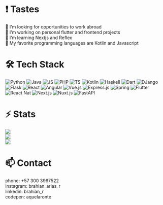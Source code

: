 # ❗️ Tastes
🔭 I'm looking for opportunities to work abroad<br>
🌱 I'm working on personal flutter and frontend projects<br>
💬 I'm learning Nextjs and Reflex<br>
👯 My favorite programming languages are Kotlin and Javascript<br>
# 🛠 Tech Stack 
![Python](https://img.shields.io/badge/python-3670A0?style=for-the-badge&logo=python&logoColor=ffdd54) ![Java](https://img.shields.io/badge/java-%23ED8B00.svg?style=for-the-badge&logo=openjdk&logoColor=whit) ![JS](https://img.shields.io/badge/javascript-%23323330.svg?style=for-the-badge&logo=javascript&logoColor=%23F7DF1E) ![PHP](https://img.shields.io/badge/php-%23777BB4.svg?style=for-the-badge&logo=php&logoColor=white) ![TS](https://img.shields.io/badge/typescript-%23007ACC.svg?style=for-the-badge&logo=typescript&logoColor=white) ![Kotlin](https://img.shields.io/badge/kotlin-%237F52FF.svg?style=for-the-badge&logo=kotlin&logoColor=white) ![Haskell](https://img.shields.io/badge/Haskell-5e5086?style=for-the-badge&logo=haskell&logoColor=white) ![Dart](https://img.shields.io/badge/dart-%230175C2.svg?style=for-the-badge&logo=dart&logoColor=white) ![DJango](https://img.shields.io/badge/django-%23092E20.svg?style=for-the-badge&logo=django&logoColor=white) ![Flask](https://img.shields.io/badge/flask-%23000.svg?style=for-the-badge&logo=flask&logoColor=white) ![React](https://img.shields.io/badge/react-%2320232a.svg?style=for-the-badge&logo=react&logoColor=%2361DAFB) ![Angular](https://img.shields.io/badge/angular-%23DD0031.svg?style=for-the-badge&logo=angular&logoColor=white) ![Vue.js](https://img.shields.io/badge/vue.js-%2335495e.svg?style=for-the-badge&logo=vuedotjs&logoColor=%234FC08D) ![Express.js](https://img.shields.io/badge/express.js-%23404d59.svg?style=for-the-badge&logo=express&logoColor=%2361DAFB) ![Spring](https://img.shields.io/badge/spring-%236DB33F.svg?style=for-the-badge&logo=spring&logoColor=white) ![Flutter](https://img.shields.io/badge/Flutter-%2302569B.svg?style=for-the-badge&logo=Flutter&logoColor=white) ![React Nat](https://img.shields.io/badge/react_native-%2320232a.svg?style=for-the-badge&logo=react&logoColor=%2361DAFB) ![Next.js](https://img.shields.io/badge/Next-black?style=for-the-badge&logo=next.js&logoColor=white) ![Nuxt.js](https://img.shields.io/badge/Nuxt-002E3B?style=for-the-badge&logo=nuxt.js&logoColor=#00DC82) ![FastAPI](https://img.shields.io/badge/FastAPI-005571?style=for-the-badge&logo=fastapi) 
 # ⚡️ Stats 
![](https://github-readme-stats.vercel.app/api?username=aquelaronte&theme=dark&hide_border=false&include_all_commits=false&count_private=false)<br/> 
![](https://github-readme-streak-stats.herokuapp.com/?user=aquelaronte&theme=dark&hide_border=false)<br/> 
![](https://github-readme-stats.vercel.app/api/top-langs/?username=aquelaronte&theme=dark&hide_border=false&include_all_commits=false&count_private=false&layout=compact)<br/>
 # 📫 Contact 
phone: +57 300 3967522<br/>
 instagram: brahian_arias_r<br/>
 linkedin: brahian_r<br/>
 codepen: aquelaronte<br/>
